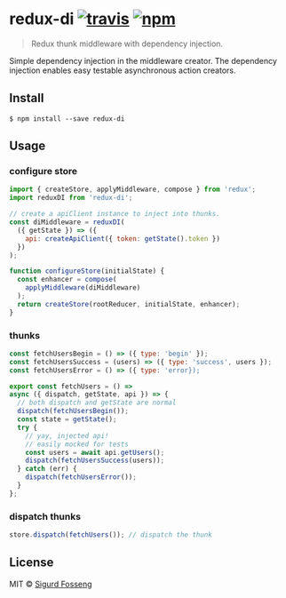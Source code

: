 # redux-di [![travis][travis-image]][travis-url] [![npm][npm-image]][npm-url]
[travis-image]: https://img.shields.io/travis/laat/redux-di.svg?style=flat
[travis-url]: https://travis-ci.org/laat/redux-di
[npm-image]: https://img.shields.io/npm/v/redux-di.svg?style=flat
[npm-url]: https://npmjs.org/package/redux-di

> Redux thunk middleware with dependency injection.

Simple dependency injection in the middleware creator. The dependency
injection enables easy testable asynchronous action creators.

## Install

```
$ npm install --save redux-di
```

## Usage

### configure store
```js
import { createStore, applyMiddleware, compose } from 'redux';
import reduxDI from 'redux-di';

// create a apiClient instance to inject into thunks.
const diMiddleware = reduxDI(
  ({ getState }) => ({
    api: createApiClient({ token: getState().token })
  })
);

function configureStore(initialState) {
  const enhancer = compose(
    applyMiddleware(diMiddleware)
  );
  return createStore(rootReducer, initialState, enhancer);
}
```

### thunks

```js
const fetchUsersBegin = () => ({ type: 'begin' });
const fetchUsersSuccess = (users) => ({ type: 'success', users });
const fetchUsersError = () => ({ type: 'error});

export const fetchUsers = () =>
async ({ dispatch, getState, api }) => {
  // both dispatch and getState are normal
  dispatch(fetchUsersBegin());
  const state = getState();
  try {
    // yay, injected api!
    // easily mocked for tests
    const users = await api.getUsers();
    dispatch(fetchUsersSuccess(users));
  } catch (err) {
    dispatch(fetchUsersError());
  }
};
```

### dispatch thunks

```js
store.dispatch(fetchUsers()); // dispatch the thunk
```
## License

MIT © [Sigurd Fosseng](https://github.com/laat)

